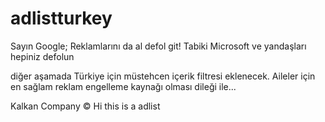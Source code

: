 # adlistturkey





Sayın Google; Reklamlarını da al defol git!
Tabiki Microsoft ve yandaşları hepiniz defolun



diğer aşamada Türkiye için müstehcen içerik filtresi eklenecek.
Aileler için en sağlam reklam engelleme kaynağı olması dileği ile...




Kalkan Company ©
Hi this is a adlist
